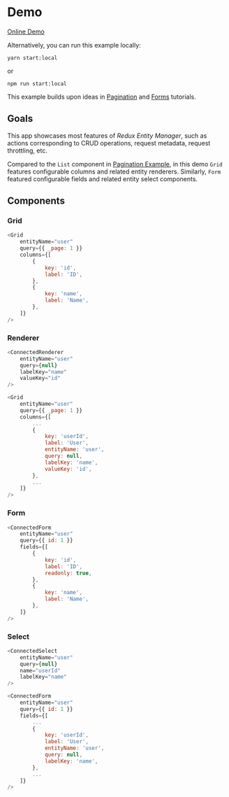 # Demo

[Online Demo](https://codesandbox.io/embed/github/redux-entity-manager/redux-entity-manager/tree/master/examples/react-redux-thunk/demo)

Alternatively, you can run this example locally:

```
yarn start:local
```

or

```
npm run start:local
```

This example builds upon ideas in [Pagination](../pagination) and [Forms](../forms) tutorials.

## Goals

This app showcases most features of *Redux Entity Manager*, such as actions corresponding to CRUD operations, request metadata, request throttling, etc.

Compared to the `List` component in [Pagination Example](../pagination), in this demo `Grid` features configurable columns and related entity renderers.
Similarly, `Form` featured configurable fields and related entity select components.


## Components

### Grid

```js
<Grid
    entityName="user"
    query={{ _page: 1 }}
    columns={[
        {
            key: 'id',
            label: 'ID',
        },
        {
            key: 'name',
            label: 'Name',
        },
    ]}
/>
```

### Renderer

```js
<ConnectedRenderer
    entityName="user"
    query={null}
    labelKey="name"
    valueKey="id"
/>
```

```js
<Grid
    entityName="user"
    query={{ _page: 1 }}
    columns={[
        ...
        {
            key: 'userId',
            label: 'User',
            entityName: 'user',
            query: null,
            labelKey: 'name',
            valueKey: 'id',
        },
        ...
    ]}
/>
```

### Form

```js
<ConnectedForm
    entityName="user"
    query={{ id: 1 }}
    fields={[
        {
            key: 'id',
            label: 'ID',
            readonly: true,
        },
        {
            key: 'name',
            label: 'Name',
        },
    ]}
/>
```

### Select

```js
<ConnectedSelect
    entityName="user"
    query={null}
    name="userId"
    labelKey="name"
/>
```

```js
<ConnectedForm
    entityName="user"
    query={{ id: 1 }}
    fields={[
        ...
        {
            key: 'userId',
            label: 'User',
            entityName: 'user',
            query: null,
            labelKey: 'name',
        },
        ...
    ]}
/>
```
